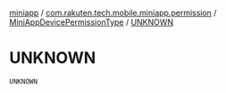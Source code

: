 [miniapp](../../index.md) / [com.rakuten.tech.mobile.miniapp.permission](../index.md) / [MiniAppDevicePermissionType](index.md) / [UNKNOWN](./-u-n-k-n-o-w-n.md)

# UNKNOWN

`UNKNOWN`